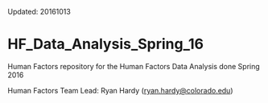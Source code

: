 Updated: 20161013

# HF_Data_Analysis_Spring_16
Human Factors repository for the Human Factors Data Analysis done Spring 2016

Human Factors Team Lead: Ryan Hardy (ryan.hardy@colorado.edu)